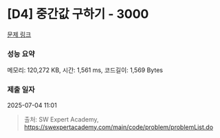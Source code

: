 # [D4] 중간값 구하기 - 3000 

[문제 링크](https://swexpertacademy.com/main/code/problem/problemDetail.do?contestProbId=AV-fO0s6ARoDFAXT) 

### 성능 요약

메모리: 120,272 KB, 시간: 1,561 ms, 코드길이: 1,569 Bytes

### 제출 일자

2025-07-04 11:01



> 출처: SW Expert Academy, https://swexpertacademy.com/main/code/problem/problemList.do
